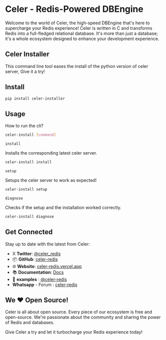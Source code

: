 # Celer - Redis-Powered DBEngine

Welcome to the world of Celer, the high-speed DBEngine that's here to supercharge your Redis experience! Celer is written in C and transforms Redis into a full-fledged relational database. It's more than just a database; it's a whole ecosystem designed to enhance your development experience.

## Celer Installer

This command line tool eases the install of the python version of celer server, Give it a try!

## Install
```bash
pip install celer-installer
```

## Usage

How to run the cli?
```bash
celer-install [command] 
```

`install`

Installs the corresponding latest celer server. 

```bash
celer-install install
```

`setup`

Setups the celer server to work as expected!

```bash
celer-install setup
```

`diagnose`

Checks if the setup and the installation worked correctly.

```bash
celer-install diagnose
```

## Get Connected

Stay up to date with the latest from Celer:

- X  **Twitter**: [@celer_redis](https://twitter.com/celer_redis)
- 📦 **GitHub**: [celer-redis](https://github.com/celer-redis)
- 🌐 **Website**: [celer-redis.vercel.app](https://celer-redis.vercel.app/)
- 📚 **Documentation**: [Docs](https://celer-redis.vercel.app)
- 📖 **examples** : [@celer-redis](https://replit.com/@celer-redis)
- **Whatsapp** - Forum : [celer-redis](https://whatsapp.com/channel/0029VaCcLLqCMY0MToUHJL3W)
  
## We ❤️ Open Source!

Celer is all about open source. Every piece of our ecosystem is free and open-source. We're passionate about the community and sharing the power of Redis and databases.

Give Celer a try and let it turbocharge your Redis experience today!
